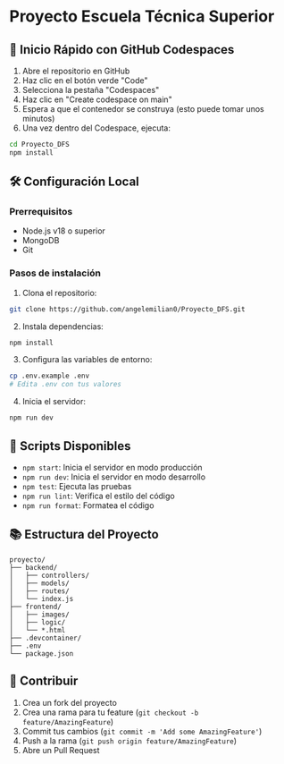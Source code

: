 # Proyecto Escuela Técnica Superior

## 🚀 Inicio Rápido con GitHub Codespaces

1. Abre el repositorio en GitHub
2. Haz clic en el botón verde "Code"
3. Selecciona la pestaña "Codespaces"
4. Haz clic en "Create codespace on main"
5. Espera a que el contenedor se construya (esto puede tomar unos minutos)
6. Una vez dentro del Codespace, ejecuta:
```bash
cd Proyecto_DFS
npm install
```

## 🛠️ Configuración Local

### Prerrequisitos
- Node.js v18 o superior
- MongoDB
- Git

### Pasos de instalación
1. Clona el repositorio:
```bash
git clone https://github.com/angelemilian0/Proyecto_DFS.git
```

2. Instala dependencias:
```bash
npm install
```

3. Configura las variables de entorno:
```bash
cp .env.example .env
# Edita .env con tus valores
```

4. Inicia el servidor:
```bash
npm run dev
```

## 🔧 Scripts Disponibles
- `npm start`: Inicia el servidor en modo producción
- `npm run dev`: Inicia el servidor en modo desarrollo
- `npm test`: Ejecuta las pruebas
- `npm run lint`: Verifica el estilo del código
- `npm run format`: Formatea el código

## 📚 Estructura del Proyecto
```
proyecto/
├── backend/
│   ├── controllers/
│   ├── models/
│   ├── routes/
│   └── index.js
├── frontend/
│   ├── images/
│   ├── logic/
│   └── *.html
├── .devcontainer/
├── .env
└── package.json
```

## 🤝 Contribuir
1. Crea un fork del proyecto
2. Crea una rama para tu feature (`git checkout -b feature/AmazingFeature`)
3. Commit tus cambios (`git commit -m 'Add some AmazingFeature'`)
4. Push a la rama (`git push origin feature/AmazingFeature`)
5. Abre un Pull Request